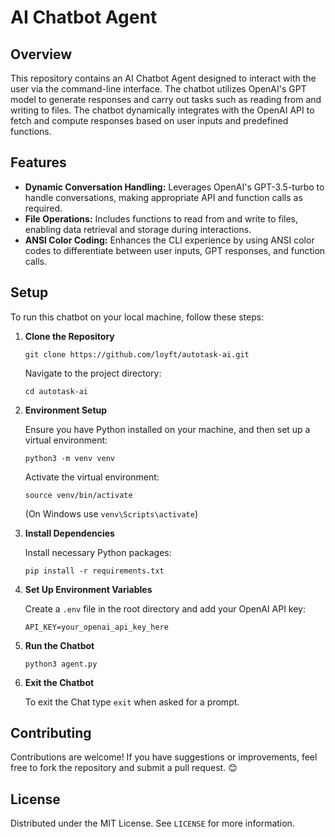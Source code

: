 # AI Chatbot Agent

## Overview
This repository contains an AI Chatbot Agent designed to interact with the user via the command-line interface. The chatbot utilizes OpenAI's GPT model to generate responses and carry out tasks such as reading from and writing to files. The chatbot dynamically integrates with the OpenAI API to fetch and compute responses based on user inputs and predefined functions.

## Features
- **Dynamic Conversation Handling:** Leverages OpenAI's GPT-3.5-turbo to handle conversations, making appropriate API and function calls as required.
- **File Operations:** Includes functions to read from and write to files, enabling data retrieval and storage during interactions.
- **ANSI Color Coding:** Enhances the CLI experience by using ANSI color codes to differentiate between user inputs, GPT responses, and function calls.

## Setup
To run this chatbot on your local machine, follow these steps:

1. **Clone the Repository**
   ```
   git clone https://github.com/loyft/autotask-ai.git
   ```
   Navigate to the project directory:
   ```
   cd autotask-ai
   ```

2. **Environment Setup** 

   Ensure you have Python installed on your machine, and then set up a virtual environment:
   ```
   python3 -m venv venv
   ```
   Activate the virtual environment:
   ```
   source venv/bin/activate
   ``` 
   (On Windows use `venv\Scripts\activate`)

3. **Install Dependencies** 

   Install necessary Python packages:
   ```
   pip install -r requirements.txt
   ```

4. **Set Up Environment Variables** 

   Create a `.env` file in the root directory and add your OpenAI API key:
   ```
   API_KEY=your_openai_api_key_here
   ```

5. **Run the Chatbot**
   ```
   python3 agent.py
   ```

6. **Exit the Chatbot** 

   To exit the Chat type `exit` when asked for a prompt.



## Contributing
Contributions are welcome! If you have suggestions or improvements, feel free to fork the repository and submit a pull request. 😊

## License
Distributed under the MIT License. See `LICENSE` for more information.

